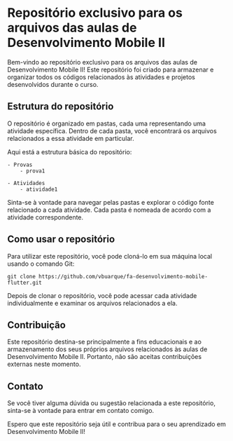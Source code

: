 # Repositório exclusivo para os arquivos das aulas de Desenvolvimento Mobile II

Bem-vindo ao repositório exclusivo para os arquivos das aulas de Desenvolvimento Mobile II! Este repositório foi criado para armazenar e organizar todos os códigos relacionados às atividades e projetos desenvolvidos durante o curso.

## Estrutura do repositório

O repositório é organizado em pastas, cada uma representando uma atividade específica. Dentro de cada pasta, você encontrará os arquivos relacionados a essa atividade em particular.

Aqui está a estrutura básica do repositório:

```
- Provas
    - prova1

- Atividades
    - atividade1
```

Sinta-se à vontade para navegar pelas pastas e explorar o código fonte relacionado a cada atividade. Cada pasta é nomeada de acordo com a atividade correspondente.

## Como usar o repositório

Para utilizar este repositório, você pode cloná-lo em sua máquina local usando o comando Git:

```
git clone https://github.com/vbuarque/fa-desenvolvimento-mobile-flutter.git
```

Depois de clonar o repositório, você pode acessar cada atividade individualmente e examinar os arquivos relacionados a ela.

## Contribuição

Este repositório destina-se principalmente a fins educacionais e ao armazenamento dos seus próprios arquivos relacionados às aulas de Desenvolvimento Mobile II. Portanto, não são aceitas contribuições externas neste momento.

## Contato

Se você tiver alguma dúvida ou sugestão relacionada a este repositório, sinta-se à vontade para entrar em contato comigo.

Espero que este repositório seja útil e contribua para o seu aprendizado em Desenvolvimento Mobile II!